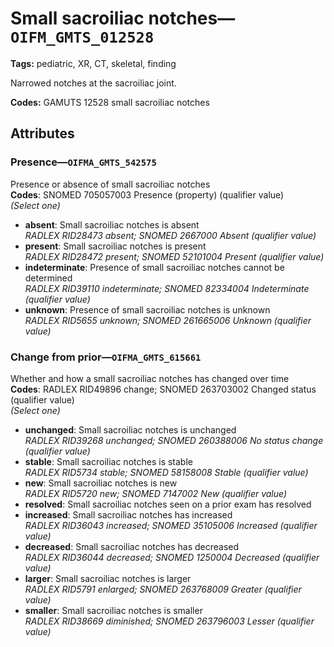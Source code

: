 # Small sacroiliac notches—`OIFM_GMTS_012528`

**Tags:** pediatric, XR, CT, skeletal, finding

Narrowed notches at the sacroiliac joint.

**Codes:** GAMUTS 12528 small sacroiliac notches

## Attributes

### Presence—`OIFMA_GMTS_542575`

Presence or absence of small sacroiliac notches  
**Codes**: SNOMED 705057003 Presence (property) (qualifier value)  
*(Select one)*

- **absent**: Small sacroiliac notches is absent  
_RADLEX RID28473 absent; SNOMED 2667000 Absent (qualifier value)_
- **present**: Small sacroiliac notches is present  
_RADLEX RID28472 present; SNOMED 52101004 Present (qualifier value)_
- **indeterminate**: Presence of small sacroiliac notches cannot be determined  
_RADLEX RID39110 indeterminate; SNOMED 82334004 Indeterminate (qualifier value)_
- **unknown**: Presence of small sacroiliac notches is unknown  
_RADLEX RID5655 unknown; SNOMED 261665006 Unknown (qualifier value)_

### Change from prior—`OIFMA_GMTS_615661`

Whether and how a small sacroiliac notches has changed over time  
**Codes**: RADLEX RID49896 change; SNOMED 263703002 Changed status (qualifier value)  
*(Select one)*

- **unchanged**: Small sacroiliac notches is unchanged  
_RADLEX RID39268 unchanged; SNOMED 260388006 No status change (qualifier value)_
- **stable**: Small sacroiliac notches is stable  
_RADLEX RID5734 stable; SNOMED 58158008 Stable (qualifier value)_
- **new**: Small sacroiliac notches is new  
_RADLEX RID5720 new; SNOMED 7147002 New (qualifier value)_
- **resolved**: Small sacroiliac notches seen on a prior exam has resolved  
- **increased**: Small sacroiliac notches has increased  
_RADLEX RID36043 increased; SNOMED 35105006 Increased (qualifier value)_
- **decreased**: Small sacroiliac notches has decreased  
_RADLEX RID36044 decreased; SNOMED 1250004 Decreased (qualifier value)_
- **larger**: Small sacroiliac notches is larger  
_RADLEX RID5791 enlarged; SNOMED 263768009 Greater (qualifier value)_
- **smaller**: Small sacroiliac notches is smaller  
_RADLEX RID38669 diminished; SNOMED 263796003 Lesser (qualifier value)_